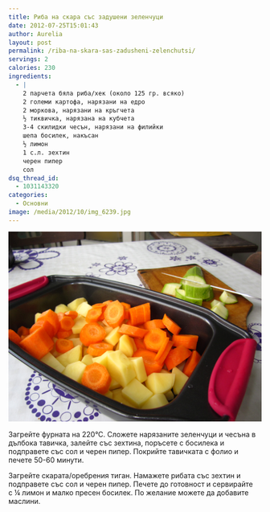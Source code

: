 ```yaml
---
title: Риба на скара със задушени зеленчуци
date: 2012-07-25T15:01:43
author: Aurelia
layout: post
permalink: /riba-na-skara-sas-zadusheni-zelenchutsi/
servings: 2
calories: 230
ingredients:
  - |
    2 парчета бяла риба/хек (около 125 гр. всяко)
    2 големи картофа, нарязани на едро
    2 моркова, нарязани на кръгчета
    ½ тиквичка, нарязана на кубчета
    3-4 скилидки чесън, нарязани на филийки
    шепа босилек, накъсан
    ½ лимон
    1 с.л. зехтин
    черен пипер
    сол
dsq_thread_id:
  - 1031143320
categories:
  - Основни
image: /media/2012/10/img_6239.jpg
---
```

<img src="/media/2012/10/img_6225.jpg" class="alignright" />

Загрейте фурната на 220°С. Сложете нарязаните зеленчуци и чесъна в дълбока тавичка, залейте със зехтина, поръсете с босилека и подправете със сол и черен пипер. Покрийте тавичката с фолио и печете 50-60 минути.

Загрейте скарата/оребрения тиган. Намажете рибата със зехтин и подправете със сол и черен пипер. Печете до готовност и сервирайте с ¼ лимон и малко пресен босилек. По желание можете да добавите маслини.